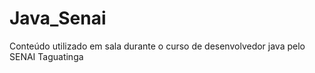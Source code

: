 # Java_Senai
Conteúdo utilizado em sala durante o curso de desenvolvedor java pelo SENAI Taguatinga
